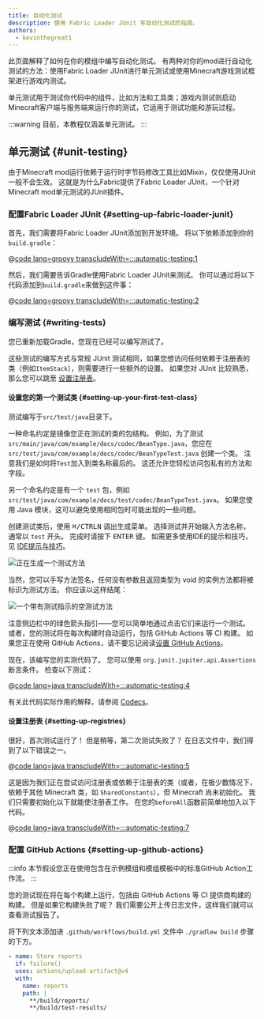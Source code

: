 ```yaml
---
title: 自动化测试
description: 使用 Fabric Loader JUnit 写自动化测试的指南。
authors:
  - kevinthegreat1
---
```


此页面解释了如何在你的模组中编写自动化测试。 有两种对你的mod进行自动化测试的方法：使用Fabric Loader JUnit进行单元测试或使用Minecraft游戏测试框架进行游戏内测试。

单元测试用于测试你代码中的组件，比如方法和工具类；游戏内测试则启动Minecraft客户端与服务端来运行你的测试，它适用于测试功能和游玩过程。

:::warning
目前，本教程仅涵盖单元测试。
:::

## 单元测试 {#unit-testing}

由于Minecraft mod运行依赖于运行时字节码修改工具比如Mixin，仅仅使用JUnit一般不会生效。 这就是为什么Fabric提供了Fabric Loader JUnit，一个针对Minecraft mod单元测试的JUnit插件。

### 配置Fabric Loader JUnit {#setting-up-fabric-loader-junit}

首先，我们需要将Fabric Loader JUnit添加到开发环境。 将以下依赖添加到你的`build.gradle`：

@[code lang=groovy transcludeWith=:::automatic-testing:1](@/reference/build.gradle)

然后，我们需要告诉Gradle使用Fabric Loader JUnit来测试。 你可以通过将以下代码添加到`build.gradle`来做到这件事：

@[code lang=groovy transcludeWith=:::automatic-testing:2](@/reference/latest/build.gradle)

### 编写测试 {#writing-tests}

您已重新加载Gradle，您现在已经可以编写测试了。

这些测试的编写方式与常规 JUnit 测试相同，如果您想访问任何依赖于注册表的类（例如`ItemStack`），则需要进行一些额外的设置。 如果您对 JUnit 比较熟悉，那么您可以跳至 [设置注册表](#setting-up-registries)。

#### 设置您的第一个测试类 {#setting-up-your-first-test-class}

测试编写于`src/test/java`目录下。

一种命名约定是镜像您正在测试的类的包结构。 例如，为了测试 `src/main/java/com/example/docs/codec/BeanType.java`，您应在 `src/test/java/com/example/docs/codec/BeanTypeTest.java` 创建一个类。 注意我们是如何将`Test`加入到类名称最后的。 这还允许您轻松访问包私有的方法和字段。

另一个命名约定是有一个 `test` 包，例如 `src/test/java/com/example/docs/test/codec/BeanTypeTest.java`。 如果您使用 Java 模块，这可以避免使用相同包时可能出现的一些问题。

创建测试类后，使用 <kbd>⌘/CTRL</kbd><kbd>N</kbd> 调出生成菜单。 选择测试并开始输入方法名称，通常以 `test` 开头。 完成时请按下 <kbd>ENTER</kbd> 键。 如需更多使用IDE的提示和技巧，见 [IDE提示与技巧](./ide-tips-and-tricks#code-generation)。

![正在生成一个测试方法](/assets/develop/misc/automatic-testing/unit_testing_01.png)

当然，您可以手写方法签名，任何没有参数且返回类型为 void 的实例方法都将被标识为测试方法。 你应该以这样结尾：

![一个带有测试指示的空测试方法](/assets/develop/misc/automatic-testing/unit_testing_02.png)

注意侧边栏中的绿色箭头指引——您可以简单地通过点击它们来运行一个测试。 或者，您的测试将在每次构建时自动运行，包括 GitHub Actions 等 CI 构建。 如果您正在使用 GitHub Actions，请不要忘记阅读[设置 GitHub Actions](#setting-up-github-actions)。

现在，该编写您的实测代码了。 您可以使用 `org.junit.jupiter.api.Assertions` 断言条件。 检查以下测试：

@[code lang=java transcludeWith=:::automatic-testing:4](@/reference/latest/src/test/java/com/example/docs/codec/BeanTypeTest.java)

有关此代码实际作用的解释，请参阅 [Codecs](./codecs#registry-dispatch)。

#### 设置注册表 {#setting-up-registries}

很好，首次测试运行了！ 但是稍等，第二次测试失败了？ 在日志文件中，我们得到了以下错误之一。

@[code lang=java transcludeWith=:::automatic-testing:5](@/reference/latest/src/test/java/com/example/docs/codec/BeanTypeTest.java)

这是因为我们正在尝试访问注册表或依赖于注册表的类（或者，在极少数情况下，依赖于其他 Minecraft 类，如 `SharedConstants`），但 Minecraft 尚未初始化。 我们只需要初始化以下就能使注册表工作。 在您的`beforeAll`函数前简单地加入以下代码。

@[code lang=java transcludeWith=:::automatic-testing:7](@/reference/latest/src/test/java/com/example/docs/codec/BeanTypeTest.java)

### 配置 GitHub Actions {#setting-up-github-actions}

:::info
本节假设您正在使用包含在示例模组和模组模板中的标准GitHub Action工作流。
:::

您的测试现在将在每个构建上运行，包括由 GitHub Actions 等 CI 提供商构建的构建。 但是如果它构建失败了呢？ 我们需要公开上传日志文件，这样我们就可以查看测试报告了。

将下列文本添加进 `.github/workflows/build.yml` 文件中 `./gradlew build` 步骤的下方。

```yaml
- name: Store reports
  if: failure()
  uses: actions/upload-artifact@v4
  with:
    name: reports
    path: |
      **/build/reports/
      **/build/test-results/
```
